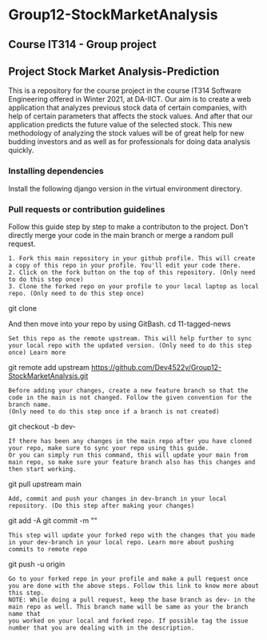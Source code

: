 # Group12-StockMarketAnalysis

## Course IT314 - Group project

## Project Stock Market Analysis-Prediction

This is a repository for the course project in the course IT314 Software Engineering offered in Winter 2021, at DA-IICT. 
Our aim is to create a web application that analyzes previous stock data of certain companies, with help of certain parameters that affects the stock values. 
And after that our application predicts the future value of the selected stock. This new methodology of analyzing the stock values will be of great help for 
new budding investors and as well as for professionals for doing data analysis quickly. 

### Installing dependencies

Install the following django version in the virtual environment directory.
<to be added>

### Pull requests or contribution guidelines

Follow this guide step by step to make a contributon to the project. Don't directly merge your code in the main branch or merge a random pull request.

    1. Fork this main repository in your github profile. This will create a copy of this repo in your profile. You'll edit your code there. 
    2. Click on the fork button on the top of this repository. (Only need to do this step once)
    3. Clone the forked repo on your profile to your local laptop as local repo. (Only need to do this step once)

git clone <url of your forked repo>

And then move into your repo by using GitBash.
cd 11-tagged-news

    Set this repo as the remote upstream. This will help further to sync your local repo with the updated version. (Only need to do this step once) Learn more

git remote add upstream https://github.com/Dev4522v/Group12-StockMarketAnalysis.git

    Before adding your changes, create a new feature branch so that the code in the main is not changed. Follow the given convention for the branch name. 
    (Only need to do this step once if a branch is not created)

git checkout -b dev-<YOUR NAME>

    If there has been any changes in the main repo after you have cloned your repo, make sure to sync your repo using this guide. 
    Or you can simply run this command, this will update your main from main repo, so make sure your feature branch also has this changes and then start working.

git pull upstream main

    Add, commit and push your changes in dev-branch in your local repository. (Do this step after making your changes)

git add -A
git commit -m "<COMMIT MESSAGE>"

    This step will update your forked repo with the changes that you made in your dev-branch in your local repo. Learn more about pushing commits to remote repo

git push -u origin <BRANCH NAME>

    Go to your forked repo in your profile and make a pull request once you are done with the above steps. Follow this link to know more about this step. 
    NOTE: While doing a pull request, keep the base branch as dev- in the main repo as well. This branch name will be same as your the branch name that 
    you worked on your local and forked repo. If possible tag the issue number that you are dealing with in the description.


  
 
